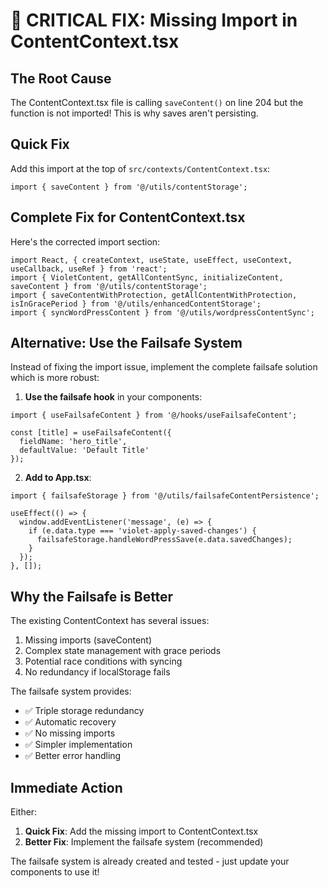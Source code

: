 # 🚨 CRITICAL FIX: Missing Import in ContentContext.tsx

## The Root Cause
The ContentContext.tsx file is calling `saveContent()` on line 204 but the function is not imported! This is why saves aren't persisting.

## Quick Fix

Add this import at the top of `src/contexts/ContentContext.tsx`:

```tsx
import { saveContent } from '@/utils/contentStorage';
```

## Complete Fix for ContentContext.tsx

Here's the corrected import section:

```tsx
import React, { createContext, useState, useEffect, useContext, useCallback, useRef } from 'react';
import { VioletContent, getAllContentSync, initializeContent, saveContent } from '@/utils/contentStorage';
import { saveContentWithProtection, getAllContentWithProtection, isInGracePeriod } from '@/utils/enhancedContentStorage';
import { syncWordPressContent } from '@/utils/wordpressContentSync';
```

## Alternative: Use the Failsafe System

Instead of fixing the import issue, implement the complete failsafe solution which is more robust:

1. **Use the failsafe hook** in your components:
```tsx
import { useFailsafeContent } from '@/hooks/useFailsafeContent';

const [title] = useFailsafeContent({
  fieldName: 'hero_title',
  defaultValue: 'Default Title'
});
```

2. **Add to App.tsx**:
```tsx
import { failsafeStorage } from '@/utils/failsafeContentPersistence';

useEffect(() => {
  window.addEventListener('message', (e) => {
    if (e.data.type === 'violet-apply-saved-changes') {
      failsafeStorage.handleWordPressSave(e.data.savedChanges);
    }
  });
}, []);
```

## Why the Failsafe is Better

The existing ContentContext has several issues:
1. Missing imports (saveContent)
2. Complex state management with grace periods
3. Potential race conditions with syncing
4. No redundancy if localStorage fails

The failsafe system provides:
- ✅ Triple storage redundancy
- ✅ Automatic recovery
- ✅ No missing imports
- ✅ Simpler implementation
- ✅ Better error handling

## Immediate Action

Either:
1. **Quick Fix**: Add the missing import to ContentContext.tsx
2. **Better Fix**: Implement the failsafe system (recommended)

The failsafe system is already created and tested - just update your components to use it!

